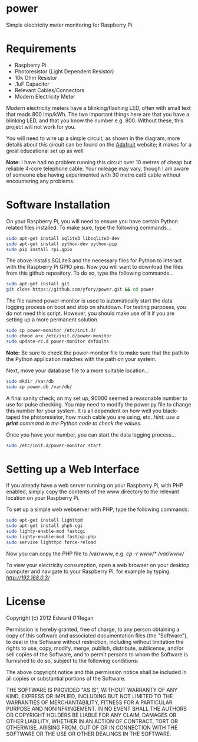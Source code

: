 power
=====

Simple electricity meter monitoring for Raspberry Pi.

# Requirements
* Raspberry Pi
* Photoresistor (Light Dependent Resistor)
* 10k Ohm Resistor
* .1uF Capacitor
* Relevant Cables/Connectors
* Modern Electricity Meter

Modern electricity meters have a blinking/flashing LED, often with small text that reads 800 Imp/kWh. The two important things here are that you have a blinking LED, and that you know the number e.g. 800. Without these, this project will not work for you.

You will need to wire up a simple circuit, as shown in the diagram, more details about this circuit can be found on the [Adafruit](http://learn.adafruit.com/basic-resistor-sensor-reading-on-raspberry-pi/overview) website; it makes for a great educational set up as well.

**Note:** I have had no problem running this circuit over 10 metres of cheap but reliable 4-core telephone cable. Your mileage may vary, though I am aware of someone else having experimented with 30 metre cat5 cable without encountering any problems.

# Software Installation
On your Raspberry Pi, you will need to ensure you have certain Python related files installed. To make sure, type the following commands...
```bash
sudo apt-get install sqlite3 libsqlite3-dev
sudo apt-get install python-dev python-pip
sudo pip install rpi.gpio
```

The above installs SQLite3 and the necessary files for Python to interact with the Raspberry Pi GPIO pins. Now you will want to download the files from this github repository. To do so, type the following commands...
```bash
sudo apt-get install git
git clone https://github.com/yfory/power.git && cd power
```

The file named power-monitor is used to automatically start the data logging process on boot and stop on shutdown. For testing purposes, you do not need this script. However, you should make use of it if you are setting up a more permanent solution.
```bash
sudo cp power-monitor /etc/init.d/
sudo chmod a+x /etc/init.d/power-monitor
sudo update-rc.d power-monitor defaults
```
**Note:** Be sure to check the power-monitor file to make sure that the path to the Python application matches with the path on your system.

Next, move your database file to a more suitable location...
```bash
sudo mkdir /var/db
sudo cp power.db /var/db/
```

A final sanity check; on my set up, 90000 seemed a reasonable number to use for pulse checking. You may need to modify the power.py file to change this number for your system. It is all dependent on how well you black-taped the photoresistor, how much cable you are using, etc. *Hint: use a **print** command in the Python code to check the values.*

Once you have your number, you can start the data logging process...
```bash
sudo /etc/init.d/power-monitor start
```

# Setting up a Web Interface
If you already have a web server running on your Raspberry Pi, with PHP enabled, simply copy the contents of the www directory to the relevant location on your Raspberry Pi.

To set up a simple web webserver with PHP, type the following commands:
```bash
sudo apt-get install lighttpd
sudo apt-get install php5-cgi
sudo lighty-enable-mod fastcgi
sudo lighty-enable-mod fastcgi-php
sudo service lighttpd force-reload
```

Now you can copy the PHP file to /var/www, e.g. _cp -r www/* /var/www/_

To view your electricity consumption, open a web browser on your desktop computer and navigate to your Raspberry Pi, for example by typing: _http://192.168.0.3/_

# License

Copyright (c) 2012 Edward O'Regan

Permission is hereby granted, free of charge, to any person obtaining a copy of this software and associated documentation files (the "Software"), to deal in the Software without restriction, including without limitation the rights to use, copy, modify, merge, publish, distribute, sublicense, and/or sell copies of the Software, and to permit persons to whom the Software is furnished to do so, subject to the following conditions:

The above copyright notice and this permission notice shall be included in all copies or substantial portions of the Software.

THE SOFTWARE IS PROVIDED "AS IS", WITHOUT WARRANTY OF ANY KIND, EXPRESS OR IMPLIED, INCLUDING BUT NOT LIMITED TO THE WARRANTIES OF MERCHANTABILITY, FITNESS FOR A PARTICULAR PURPOSE AND NONINFRINGEMENT. IN NO EVENT SHALL THE AUTHORS OR COPYRIGHT HOLDERS BE LIABLE FOR ANY CLAIM, DAMAGES OR OTHER LIABILITY, WHETHER IN AN ACTION OF CONTRACT, TORT OR OTHERWISE, ARISING FROM, OUT OF OR IN CONNECTION WITH THE SOFTWARE OR THE USE OR OTHER DEALINGS IN THE SOFTWARE.

